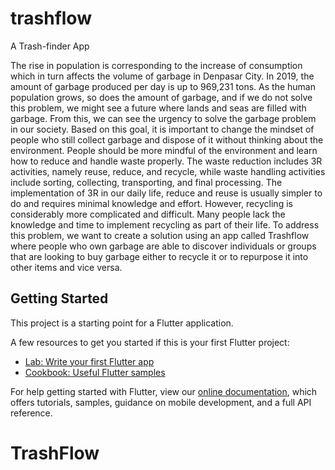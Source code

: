 # trashflow

A Trash-finder App

The rise in population is corresponding to the increase of consumption which in turn affects the volume of garbage in Denpasar City. In 2019, the amount of garbage produced per day is up to 969,231 tons. As the human population grows, so does the amount of garbage, and if we do not solve this problem, we might see a future where lands and seas are filled with garbage. From this, we can see the urgency to solve the garbage problem in our society.
Based on this goal, it is important to change the mindset of people who still collect garbage and dispose of it without thinking about the environment. People should be more mindful of the environment and learn how to reduce and handle waste properly. The waste reduction includes 3R activities, namely reuse, reduce, and recycle, while waste handling activities include sorting, collecting, transporting, and final processing. 
The implementation of 3R in our daily life, reduce and reuse is usually simpler to do and requires minimal knowledge and effort. However, recycling is considerably more complicated and difficult. Many people lack the knowledge and time to implement recycling as part of their life. To address this problem, we want to create a solution using an app called Trashflow where people who own garbage are able to discover individuals or groups that are looking to buy garbage either to recycle it or to repurpose it into other items and vice versa.

## Getting Started

This project is a starting point for a Flutter application.

A few resources to get you started if this is your first Flutter project:

- [Lab: Write your first Flutter app](https://flutter.dev/docs/get-started/codelab)
- [Cookbook: Useful Flutter samples](https://flutter.dev/docs/cookbook)

For help getting started with Flutter, view our
[online documentation](https://flutter.dev/docs), which offers tutorials,
samples, guidance on mobile development, and a full API reference.
# TrashFlow
